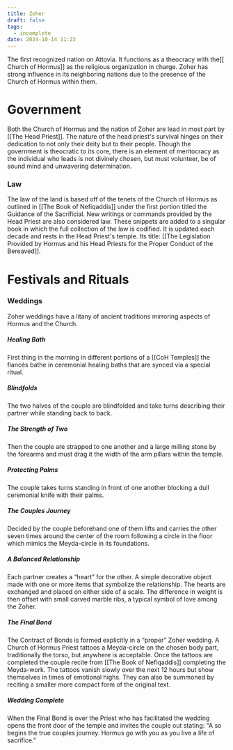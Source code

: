 ```yaml
---
title: Zoher
draft: false
tags:
  - incomplete
date: 2024-10-14 11:23
---
```

The first recognized nation on Attovia. It functions as a theocracy with the[[ Church of Hormus]] as the religious organization in charge. Zoher has strong influence in its neighboring nations due to the presence of the Church of Hormus within them.
# Government
Both the Church of Hormus and the nation of Zoher are lead in most part by [[The Head Priest]]. The nature of the head priest's survival hinges on their dedication to not only their deity but to their people. Though the government is theocratic to its core, there is an element of meritocracy as the individual who leads is not divinely chosen, but must volunteer, be of sound mind and unwavering determination.
### Law
The law of the land is based off of the tenets of the Church of Hormus as outlined in [[The Book of Nefiqaddis]] under the first portion titled the Guidance of the Sacrificial. New writings or commands provided by the Head Priest are also considered law. These snippets are added to a singular book in which the full collection of the law is codified. It is updated each decade and rests in the Head Priest's temple. Its title: [[The Legislation Provided by Hormus and his Head Priests for the Proper Conduct of the Bereaved]]. 
# Festivals and Rituals
### Weddings
Zoher weddings have a litany of ancient traditions mirroring aspects of Hormus and the Church. 
##### Healing Bath
First thing in the morning in different portions of a [[CoH Temples]] the fiancés bathe in ceremonial healing baths that are synced via a special ritual.
##### Blindfolds
The two halves of the couple are blindfolded and take turns describing their partner while standing back to back. 
##### The Strength of Two
Then the couple are strapped to one another and a large milling stone by the forearms and must drag it the width of the arm pillars within the temple.
##### Protecting Palms
The couple takes turns standing in front of one another blocking a dull ceremonial knife with their palms.
##### The Couples Journey
Decided by the couple beforehand one of them lifts and carries the other seven times around the center of the room following a circle in the floor which mimics the Meyda-circle in its foundations.
##### A Balanced Relationship
Each partner creates a “heart” for the other. A simple decorative object made with one or more items that symbolize the relationship. The hearts are exchanged and placed on either side of a scale. The difference in weight is then offset with small carved marble ribs, a typical symbol of love among the Zoher. 
##### The Final Bond
The Contract of Bonds is formed explicitly in a “proper” Zoher wedding. A Church of Hormus Priest tattoos a Meyda-circle on the chosen body part, traditionally the torso, but anywhere is acceptable. Once the tattoos are completed the couple recite from [[The Book of Nefiqaddis]] completing the Meyda-work. The tattoos vanish slowly over the next 12 hours but show themselves in times of emotional highs. They can also be summoned by reciting a smaller more compact form of the original text.
##### Wedding Complete
When the Final Bond is over the Priest who has facilitated the wedding opens the front door of the temple and invites the couple out stating: "A so begins the true couples journey. Hormus go with you as you live a life of sacrifice."